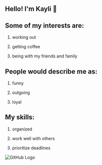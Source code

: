 ## Hello! I'm Kayli 👋

## Some of my interests are:

1. working out

2. getting coffee

3. being with my friends and family

## People would describe me as:

1. funny

2. outgoing

3. loyal

## My skills:

1. organized

2. work well with others

3. prioritize deadlines




![GitHub Logo](https://github.githubassets.com/images/modules/logos_page/GitHub-Mark.png "GitHub Logo")


